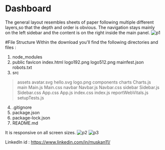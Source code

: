 # Dashboard
The general layout resembles sheets of paper following multiple different layers,so that the depth and order is obvious.
The navigation stays mainly on the left sidebar and the content is on the right inside the main panel.
![p1](https://user-images.githubusercontent.com/66895019/122072089-e74a3500-ce14-11eb-9bc5-e746e649bfc1.jpg)

#File Structure
Within the download you'll find the following directories and files : 
1. node_modules
2. public
  favicon
  index.html
  logo192.png
  logo512.png
  mainfest.json
  robots.txt
3. src
  > assets
    avatar.svg
    hello.svg
    logo.png
  > components
    charts
      Charts.js
    main
      Main.js
      Main.css
    navbar
      Navbar.js
      Navbar.css
    sidebar
      Sidebar.js
      Sidebar.css
   > App.css
   > App.js
   > index.css
   > index.js 
   > reportWebVitals.js
   > setupTests.js
4. .gitignore
5. package.json
6. package-lock.json
7. README.md


It is responsive on all screen sizes.
![p2](https://user-images.githubusercontent.com/66895019/122074624-fd58f500-ce16-11eb-8a18-e93bf0c83c72.jpg)
![p3](https://user-images.githubusercontent.com/66895019/122074654-034ed600-ce17-11eb-9027-25c4b8f54173.jpg)

LinkedIn id : https://www.linkedin.com/in/muskan11/



